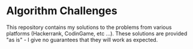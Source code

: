 # Algorithm Challenges

This repository contains my solutions to the problems from various platforms (Hackerrank, CodinGame, etc ...). These solutions are provided "as is" - I give no guarantees that they will work as expected.
